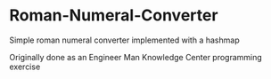 # Roman-Numeral-Converter
Simple roman numeral converter implemented with a hashmap

Originally done as an Engineer Man Knowledge Center programming exercise
